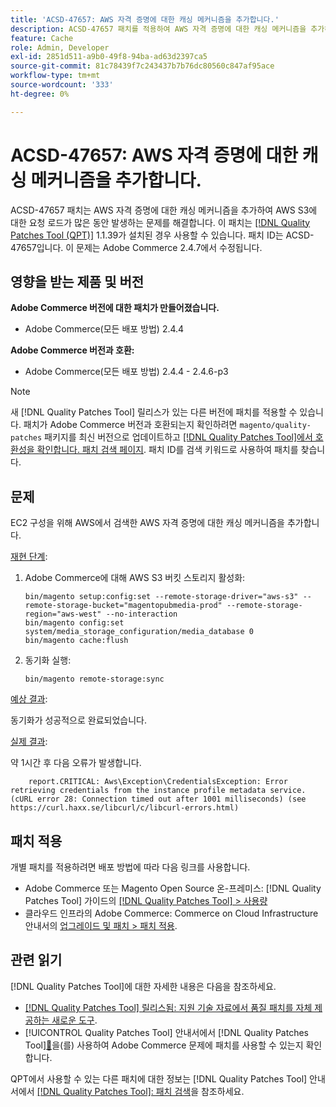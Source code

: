 ```yaml
---
title: 'ACSD-47657: AWS 자격 증명에 대한 캐싱 메커니즘을 추가합니다.'
description: ACSD-47657 패치를 적용하여 AWS 자격 증명에 대한 캐싱 메커니즘을 추가하여 AWS S3에 대한 요청이 많이 로드되는 동안 발생하는 Adobe Commerce 문제를 해결합니다.
feature: Cache
role: Admin, Developer
exl-id: 2851d511-a9b0-49f8-94ba-ad63d2397ca5
source-git-commit: 81c78439f7c243437b7b76dc80560c847af95ace
workflow-type: tm+mt
source-wordcount: '333'
ht-degree: 0%

---
```


# ACSD-47657: AWS 자격 증명에 대한 캐싱 메커니즘을 추가합니다.

ACSD-47657 패치는 AWS 자격 증명에 대한 캐싱 메커니즘을 추가하여 AWS S3에 대한 요청 로드가 많은 동안 발생하는 문제를 해결합니다. 이 패치는 [[!DNL Quality Patches Tool (QPT)]](https://experienceleague.adobe.com/en/docs/commerce-knowledge-base/kb/announcements/commerce-announcements/magento-quality-patches-released-new-tool-to-self-serve-quality-patches) 1.1.39가 설치된 경우 사용할 수 있습니다. 패치 ID는 ACSD-47657입니다. 이 문제는 Adobe Commerce 2.4.7에서 수정됩니다.

## 영향을 받는 제품 및 버전

**Adobe Commerce 버전에 대한 패치가 만들어졌습니다.**

* Adobe Commerce(모든 배포 방법) 2.4.4

**Adobe Commerce 버전과 호환:**

* Adobe Commerce(모든 배포 방법) 2.4.4 - 2.4.6-p3

>[!NOTE]
>
>새 [!DNL Quality Patches Tool] 릴리스가 있는 다른 버전에 패치를 적용할 수 있습니다. 패치가 Adobe Commerce 버전과 호환되는지 확인하려면 `magento/quality-patches` 패키지를 최신 버전으로 업데이트하고 [[!DNL Quality Patches Tool]에서 호환성을 확인합니다. 패치 검색 페이지](https://experienceleague.adobe.com/tools/commerce-quality-patches/index.html). 패치 ID를 검색 키워드로 사용하여 패치를 찾습니다.

## 문제

EC2 구성을 위해 AWS에서 검색한 AWS 자격 증명에 대한 캐싱 메커니즘을 추가합니다.

<u>재현 단계</u>:

1. Adobe Commerce에 대해 AWS S3 버킷 스토리지 활성화:

   ```
   bin/magento setup:config:set --remote-storage-driver="aws-s3" --remote-storage-bucket="magentopubmedia-prod" --remote-storage-region="aws-west" --no-interaction
   bin/magento config:set 
   system/media_storage_configuration/media_database 0 
   bin/magento cache:flush
   ```

1. 동기화 실행:

   ```
   bin/magento remote-storage:sync
   ```

<u>예상 결과</u>:

동기화가 성공적으로 완료되었습니다.

<u>실제 결과</u>:

약 1시간 후 다음 오류가 발생합니다.

```
    report.CRITICAL: Aws\Exception\CredentialsException: Error retrieving credentials from the instance profile metadata service. (cURL error 28: Connection timed out after 1001 milliseconds) (see https://curl.haxx.se/libcurl/c/libcurl-errors.html) 
```

## 패치 적용

개별 패치를 적용하려면 배포 방법에 따라 다음 링크를 사용합니다.

* Adobe Commerce 또는 Magento Open Source 온-프레미스: [!DNL Quality Patches Tool] 가이드의 [[!DNL Quality Patches Tool] > 사용량](/help/tools/quality-patches-tool/usage.md)
* 클라우드 인프라의 Adobe Commerce: Commerce on Cloud Infrastructure 안내서의 [업그레이드 및 패치 > 패치 적용](https://experienceleague.adobe.com/docs/commerce-cloud-service/user-guide/develop/upgrade/apply-patches.html).

## 관련 읽기

[!DNL Quality Patches Tool]에 대한 자세한 내용은 다음을 참조하세요.

* [[!DNL Quality Patches Tool] 릴리스됨: 지원 기술 자료에서 품질 패치를 자체 제공하는 새로운 도구](https://experienceleague.adobe.com/en/docs/commerce-knowledge-base/kb/announcements/commerce-announcements/magento-quality-patches-released-new-tool-to-self-serve-quality-patches).
* [!UICONTROL Quality Patches Tool] 안내서에서  [!DNL Quality Patches Tool][&#128279;](/help/tools/quality-patches-tool/patches-available-in-qpt/check-patch-for-magento-issue-with-magento-quality-patches.md)을(를) 사용하여 Adobe Commerce 문제에 패치를 사용할 수 있는지 확인합니다.


QPT에서 사용할 수 있는 다른 패치에 대한 정보는 [!DNL Quality Patches Tool] 안내서에서 [[!DNL Quality Patches Tool]: 패치 검색](https://experienceleague.adobe.com/tools/commerce-quality-patches/index.html)을 참조하세요.
